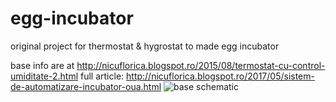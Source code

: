 # egg-incubator
original project for thermostat &amp; hygrostat to made egg incubator

base info are at http://nicuflorica.blogspot.ro/2015/08/termostat-cu-control-umiditate-2.html
full article: http://nicuflorica.blogspot.ro/2017/05/sistem-de-automatizare-incubator-oua.html
![base schematic](https://1.bp.blogspot.com/-XCSTk-B0zGs/WRlwNJaFgdI/AAAAAAAAVKQ/dnlevhp0VGEfGJACRZRFSxxRCD2kbUl7gCLcB/s1600/schema%2Bincubator.png)
